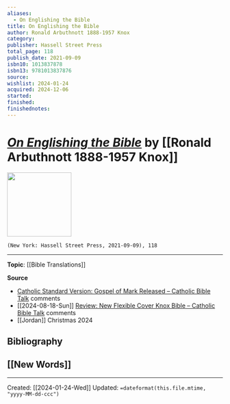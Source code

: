 ```yaml
---
aliases:
  - On Englishing the Bible
title: On Englishing the Bible
author: Ronald Arbuthnott 1888-1957 Knox
category: 
publisher: Hassell Street Press
total_page: 118
publish_date: 2021-09-09
isbn10: 1013837878
isbn13: 9781013837876
source: 
wishlist: 2024-01-24
acquired: 2024-12-06
started: 
finished: 
finishednotes:
---
```

# *[On Englishing the Bible]()* by [[Ronald Arbuthnott 1888-1957 Knox]]

<img src="http://books.google.com/books/content?id=Z2qwzgEACAAJ&printsec=frontcover&img=1&zoom=1&source=gbs_api" width=150>

`(New York: Hassell Street Press, 2021-09-09), 118`



--- 
**Topic**: [[Bible Translations]]

**Source**
- [Catholic Standard Version: Gospel of Mark Released – Catholic Bible Talk](https://catholicbibletalk.com/2024/01/catholic-standard-version-gospel-of-mark-released/#comment-21016) comments
- [[2024-08-18-Sun]] [Review: New Flexible Cover Knox Bible – Catholic Bible Talk](https://catholicbibletalk.com/2022/03/review-new-flexible-cover-knox-bible/) comments
- [[Jordan]] Christmas 2024

**Bibliography**
- 
 
**[[New Words]]**
- 

---
Created: [[2024-01-24-Wed]]
Updated: `=dateformat(this.file.mtime, "yyyy-MM-dd-ccc")`